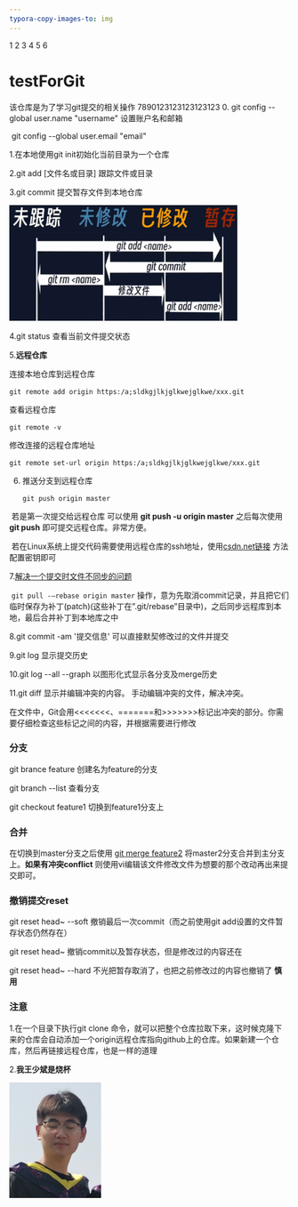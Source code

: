 ```yaml
---
typora-copy-images-to: img
---
```

1
2
3
4
5
6
# testForGit
该仓库是为了学习git提交的相关操作
7890123123123123123
0.  git config --global user.name "username" 设置账户名和邮箱

​		git config --global user.email "email"

1.在本地使用git init初始化当前目录为一个仓库

2.git add [文件名或目录]       跟踪文件或目录

3.git commit 提交暂存文件到本地仓库

<img src="img\QQ截图20230815170955.png" alt="QQ截图20230815170955" style="zoom:40%;" />

4.git status 查看当前文件提交状态

5.**远程仓库**

连接本地仓库到远程仓库

```shell
git remote add origin https:/a;sldkgjlkjglkwejglkwe/xxx.git
```

查看远程仓库

```shell
git remote -v
```

修改连接的远程仓库地址

```shell
git remote set-url origin https:/a;sldkgjlkjglkwejglkwe/xxx.git 
```

  

6. 推送分支到远程仓库

   ```
   git push origin master
   ```

​		若是第一次提交给远程仓库 可以使用 **git push -u origin master**   之后每次使用 **git push** 即可提交远程仓库。非常方便。

​	若在Linux系统上提交代码需要使用远程仓库的ssh地址，使用[csdn.net链接](https://blog.csdn.net/qq_34160841/article/details/104838269) 方法配置密钥即可

7.[解决一个提交时文件不同步的问题](https://blog.csdn.net/m0_52316372/article/details/127446080?ops_request_misc=&request_id=&biz_id=102&utm_term=%20failed%20to%20push%20some%20refs%20to%20%27&utm_medium=distribute.pc_search_result.none-task-blog-2~all~sobaiduweb~default-1-127446080.142^v92^control&spm=1018.2226.3001.4187)  

​	`git pull -–rebase origin master` 操作，意为先取消commit记录，并且把它们临时保存为补丁(patch)(这些补丁在”.git/rebase”目录中)，之后同步远程库到本地，最后合并补丁到本地库之中

8.git commit -am '提交信息'   可以直接默契修改过的文件并提交

9.git log 显示提交历史

10.git log --all --graph  以图形化式显示各分支及merge历史

11.git diff 显示并编辑冲突的内容。 手动编辑冲突的文件，解决冲突。

​      在文件中，Git会用<<<<<<<、=======和>>>>>>>标记出冲突的部分。你需要仔细检查这些标记之间的内容，并根据需要进行修改

### 分支

git brance feature 创建名为feature的分支

git branch --list 查看分支

git checkout feature1 切换到feature1分支上



### 合并

在切换到master分支之后使用 <u>git merge feature2</u>  将master2分支合并到主分支上。**如果有冲突conflict** 则使用vi编辑该文件修改文件为想要的那个改动再出来提交即可。



### 撤销提交reset

git reset head~ --soft   撤销最后一次commit（而之前使用git add设置的文件暂存状态仍然存在）

git reset head~             撤销commit以及暂存状态，但是修改过的内容还在

git reset head~ --hard 不光把暂存取消了，也把之前修改过的内容也撤销了  **慎用** 





### 注意

1.在一个目录下执行git clone 命令，就可以把整个仓库拉取下来，这时候克隆下来的仓库会自动添加一个origin远程仓库指向github上的仓库。如果新建一个仓库，然后再链接远程仓库，也是一样的道理

2.**我王少斌是烧杯** 

<img src="img\222.png" alt="222" style="zoom:40%;" />
